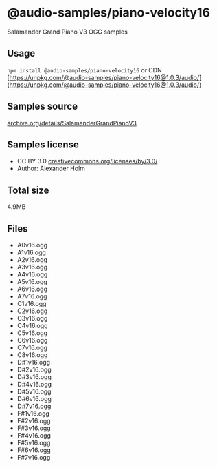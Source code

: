 # @audio-samples/piano-velocity16

Salamander Grand Piano V3 OGG samples

## Usage

`npm install @audio-samples/piano-velocity16` or CDN [https://unpkg.com/@audio-samples/piano-velocity16@1.0.3/audio/](https://unpkg.com/@audio-samples/piano-velocity16@1.0.3/audio/)

## Samples source

[archive.org/details/SalamanderGrandPianoV3](https://archive.org/details/SalamanderGrandPianoV3)

## Samples license

- CC BY 3.0 [creativecommons.org/licenses/by/3.0/](http://creativecommons.org/licenses/by/3.0/)
- Author: Alexander Holm 

## Total size

4.9MB

## Files

- A0v16.ogg
- A1v16.ogg
- A2v16.ogg
- A3v16.ogg
- A4v16.ogg
- A5v16.ogg
- A6v16.ogg
- A7v16.ogg
- C1v16.ogg
- C2v16.ogg
- C3v16.ogg
- C4v16.ogg
- C5v16.ogg
- C6v16.ogg
- C7v16.ogg
- C8v16.ogg
- D#1v16.ogg
- D#2v16.ogg
- D#3v16.ogg
- D#4v16.ogg
- D#5v16.ogg
- D#6v16.ogg
- D#7v16.ogg
- F#1v16.ogg
- F#2v16.ogg
- F#3v16.ogg
- F#4v16.ogg
- F#5v16.ogg
- F#6v16.ogg
- F#7v16.ogg
